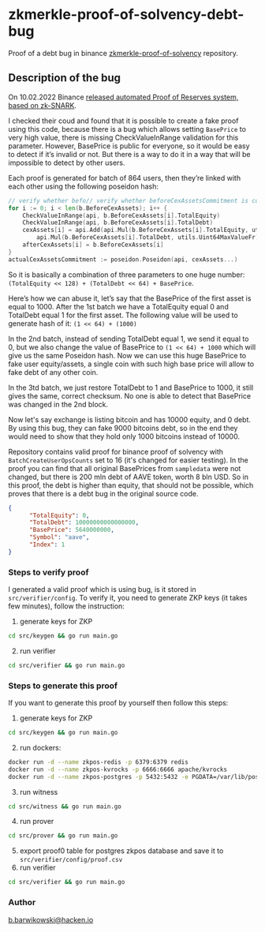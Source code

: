# zkmerkle-proof-of-solvency-debt-bug

Proof of a debt bug in binance [zkmerkle-proof-of-solvency](https://github.com/binance/zkmerkle-proof-of-solvency) repository.

## Description of the bug

On 10.02.2022 Binance [released automated Proof of Reserves system, based on zk-SNARK](https://www.binance.com/en/blog/ecosystem/how-zksnarks-improve-binances-proof-of-reserves-system-6654580406550811626).

I checked their coud and found that it is possible to create a fake proof using this code, because there is a bug which allows setting `BasePrice` to very high value, there is missing CheckValueInRange validation for this parameter. However, BasePrice is public for everyone, so it would be easy to detect if it’s invalid or not. But there is a way to do it in a way that will be impossible to detect by other users. 

Each proof is generated for batch of 864 users, then they’re linked with each other using the following poseidon hash:
```go
// verify whether befo// verify whether beforeCexAssetsCommitment is computed correctly
for i := 0; i < len(b.BeforeCexAssets); i++ {
	CheckValueInRange(api, b.BeforeCexAssets[i].TotalEquity)
	CheckValueInRange(api, b.BeforeCexAssets[i].TotalDebt)
	cexAssets[i] = api.Add(api.Mul(b.BeforeCexAssets[i].TotalEquity, utils.Uint64MaxValueFrSquare),
		api.Mul(b.BeforeCexAssets[i].TotalDebt, utils.Uint64MaxValueFr), b.BeforeCexAssets[i].BasePrice)
	afterCexAssets[i] = b.BeforeCexAssets[i]
}
actualCexAssetsCommitment := poseidon.Poseidon(api, cexAssets...)
```
So it is basically a combination of three parameters to one huge number: `(TotalEquity << 128) + (TotalDebt << 64) + BasePrice`.

Here’s how we can abuse it, let’s say that the BasePrice of the first asset is equal to 1000. After the 1st batch we have a TotalEquity equal 0 and TotalDebt equal 1 for the first asset. 
The following value will be used to generate hash of it: `(1 << 64) + (1000)`

In the 2nd batch, instead of sending TotalDebt equal 1, we send it equal to 0, but we also change the value of BasePrice to `(1 << 64) + 1000` which will give us the same Poseidon hash. Now we can use this huge BasePrice to fake user equity/assets, a single coin with such high base price will allow to fake debt of any other coin.

In the 3td batch, we just restore TotalDebt to 1 and BasePrice to 1000, it still gives the same, correct checksum. No one is able to detect that BasePrice was changed in the 2nd block.

Now let's say exchange is listing bitcoin and has 10000 equity, and 0  debt. By using this bug, they can fake 9000 bitcoins debt, so in the end they would need to show that they hold only 1000 bitcoins instead of 10000.

Repository contains valid proof for binance proof of solvency with `BatchCreateUserOpsCounts` set to 16 (it's changed for easier testing). In the proof you can find that all original BasePrices from `sampledata` were not changed, but there is 200 mln debt of AAVE token, worth 8 bln USD. So in this proof, the debt is higher than equity, that should not be possible, which proves that there is a debt bug in the original source code.

```json
{
      "TotalEquity": 0,
      "TotalDebt": 10000000000000000,
      "BasePrice": 5640000000,
      "Symbol": "aave",
      "Index": 1
}
```

### Steps to verify proof

I generated a valid proof which is using bug, is it stored in `src/verifier/config`. To verify it, you need to generate ZKP keys (it takes few minutes), follow the instruction:

1. generate keys for ZKP
```bash
cd src/keygen && go run main.go
```
2. run verifier
```bash
cd src/verifier && go run main.go
```


### Steps to generate this proof

If you want to generate this proof by yourself then follow this steps:

1. generate keys for ZKP
```bash
cd src/keygen && go run main.go
```
2. run dockers:
```bash
docker run -d --name zkpos-redis -p 6379:6379 redis
docker run -d --name zkpos-kvrocks -p 6666:6666 apache/kvrocks
docker run -d --name zkpos-postgres -p 5432:5432 -e PGDATA=/var/lib/postgresql/data/pgdata -e POSTGRES_PASSWORD=zkpos@123 -e POSTGRES_USER=postgres -e POSTGRES_DB=zkpos postgres
```
3. run witness
```bash
cd src/witness && go run main.go
```
4. run prover
```bash
cd src/prover && go run main.go
```
5. export proof0 table for postgres zkpos database and save it to `src/verifier/config/proof.csv`
6. run verifier
```bash
cd src/verifier && go run main.go
```

### Author

b.barwikowski@hacken.io
